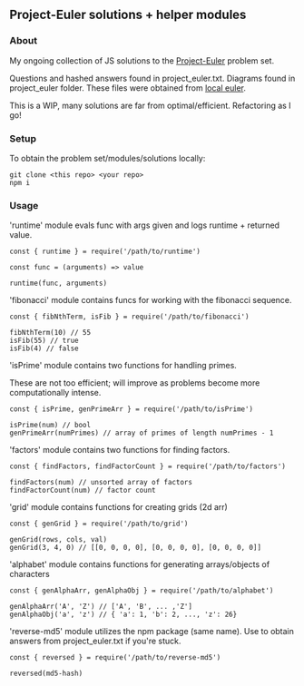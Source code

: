 ## Project-Euler solutions + helper modules

### About

My ongoing collection of JS solutions to the [Project-Euler](https://projecteuler.net/) problem set. 

Questions and hashed answers found in project_euler.txt. Diagrams found in project_euler folder. These files were obtained from [local euler](http://kmkeen.com/local-euler/2008-07-16-07-33-00.html).

This is a WIP, many solutions are far from optimal/efficient. Refactoring as I go!

### Setup

To obtain the problem set/modules/solutions locally:

```
git clone <this repo> <your repo>
npm i
```
### Usage

'runtime' module evals func with args given and logs runtime + returned value.
```
const { runtime } = require('/path/to/runtime')

const func = (arguments) => value

runtime(func, arguments)
```
'fibonacci' module contains funcs for working with the fibonacci sequence.
```
const { fibNthTerm, isFib } = require('/path/to/fibonacci')

fibNthTerm(10) // 55
isFib(55) // true
isFib(4) // false
```

'isPrime' module contains two functions for handling primes.

These are not too efficient; will improve as problems become more computationally intense.
```
const { isPrime, genPrimeArr } = require('/path/to/isPrime')

isPrime(num) // bool
genPrimeArr(numPrimes) // array of primes of length numPrimes - 1
```
'factors' module contains two functions for finding factors.
```
const { findFactors, findFactorCount } = require('/path/to/factors')

findFactors(num) // unsorted array of factors
findFactorCount(num) // factor count
```
'grid' module contains functions for creating grids (2d arr)
```
const { genGrid } = require('/path/to/grid')

genGrid(rows, cols, val)
genGrid(3, 4, 0) // [[0, 0, 0, 0], [0, 0, 0, 0], [0, 0, 0, 0]]
```

'alphabet' module contains functions for generating arrays/objects of characters
```
const { genAlphaArr, genAlphaObj } = require('/path/to/alphabet')

genAlphaArr('A', 'Z') // ['A', 'B', ... ,'Z']
genAlphaObj('a', 'z') // { 'a': 1, 'b': 2, ..., 'z': 26}
```

'reverse-md5' module utilizes the npm package (same name). Use to obtain answers from project_euler.txt if you're stuck.
```
const { reversed } = require('/path/to/reverse-md5')

reversed(md5-hash)
```
